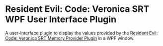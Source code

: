 # Resident Evil: Code: Veronica SRT WPF User Interface Plugin

A user-interface plugin to display the values provided by the
[Resident Evil: Code: Veronica SRT Memory Provider Plugin](https://github.com/kapdap/re-cvx-srt-provider)
in a WPF window.